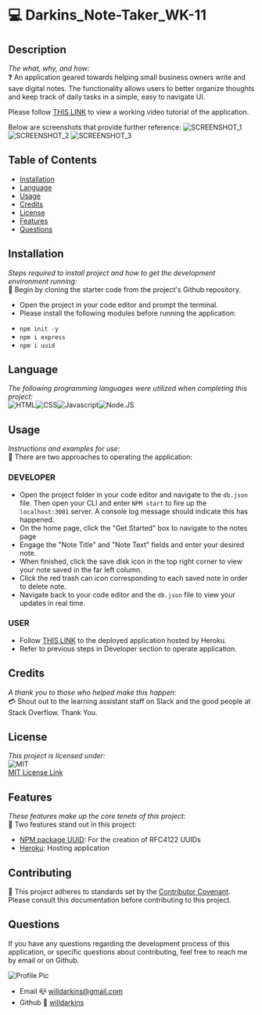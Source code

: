 # 💻 Darkins_Note-Taker_WK-11

## Description
*The what, why, and how:*<br>
❓ An application geared towards helping small business owners write and save digital notes. The functionality allows users to better organize thoughts and keep track of daily tasks in a simple, easy to navigate UI.

Please follow <a href= https://drive.google.com/file/d/1CU8vvcb4qKrA2GJKg3s7sXUbgeh1yNpA/view?usp target="__blank">THIS LINK</a> to view a working video tutorial of the application.

Below are screenshots that provide further reference:
![SCREENSHOT_1](https://user-images.githubusercontent.com/84754257/138191352-ad3448e4-2f49-4c9a-913b-e7628b193e64.JPG)
![SCREENSHOT_2](https://user-images.githubusercontent.com/84754257/138191360-c05ca67b-48a6-4ba7-a9fc-6ac1fcd9908d.JPG)
![SCREENSHOT_3](https://user-images.githubusercontent.com/84754257/138191365-94512328-73e5-490f-acc6-c9177a3e1623.JPG)

## Table of Contents

* [Installation](#installation)
* [Language](#language)
* [Usage](#usage)
* [Credits](#credits)
* [License](#license)
* [Features](#feature)
* [Questions](#Questions)

## Installation
*Steps required to install project and how to get the development environment running:* 
<br>
🔌 Begin by cloning the starter code from the project's Github repository. 
- Open the project in your code editor and prompt the terminal.
- Please install the following modules before running the application:
* `npm init -y`
* `npm i express` 
* `npm i uuid`

## Language 
*The following programming languages were utilized when completing this project:*
<br>
![HTML](https://img.shields.io/badge/Language-HTML-yellowgreen.svg)![CSS](https://img.shields.io/badge/Language-CSS-important.svg)![Javascript](https://img.shields.io/badge/Language-javascript-yellow.svg)![Node.JS](https://img.shields.io/badge/Language-Node.JS-ff69b4.svg)

## Usage
*Instructions and examples for use:*
<br>
🏁 There are two approaches to operating the application:
### DEVELOPER
* Open the project folder in your code editor and navigate to the `db.json` file. Then open your CLI and enter `NPM start` to fire up the `localhost:3001` server. A console log message should indicate this has happened.
* On the home page, click the "Get Started" box to navigate to the notes page
* Engage the "Note Title" and "Note Text" fields and enter your desired note.
* When finished, click the save disk icon in the top right corner to view your note saved in the far left column.
* Click the red trash can icon corresponding to each saved note in order to delete note.
* Navigate back to your code editor and the `db.json` file to view your updates in real time.

### USER
* Follow <a href= https://agile-springs-22845.herokuapp.com/ target="_blank">THIS LINK</a> to the deployed application hosted by Heroku.
* Refer to previous steps in Developer section to operate application.

## Credits
*A thank you to those who helped make this happen:*
<br>
💳 Shout out to the learning assistant staff on Slack and the good people at Stack Overflow. Thank You.

  ## License
*This project is licensed under:* <br>
![MIT](https://img.shields.io/badge/License-MIT-yellow.svg)<br>
<a href= https://opensource.org/licenses/MIT)>MIT License Link</a><br>

## Features
*These features make up the core tenets of this project:*
<br>
🌟 Two features stand out in this project:
* <a href= https://www.npmjs.com/package/uuidp target="__blank">NPM package UUID<a>: For the creation of RFC4122 UUIDs
* <a href= https://www.heroku.com/ target="_blank">Heroku<a>: Hosting application

## Contributing
👐 This project adheres to standards set by the <a href = https://www.npmjs.com/package/uuid>Contributor Covenant</a>.<br>
Please consult this documentation before contributing to this project.

## Questions
If you have any questions regarding the development process of this application, or specific questions about contributing, feel free to reach me by email or on Github.

![Profile Pic](https://user-images.githubusercontent.com/84754257/138190954-a5ae2c9d-bc4f-448e-ac43-91d15320cd13.jpg)

* Email 📪 willdarkins@gmail.com
* Github 🗿 [willdarkins](https://github.com/willdarkins) 

